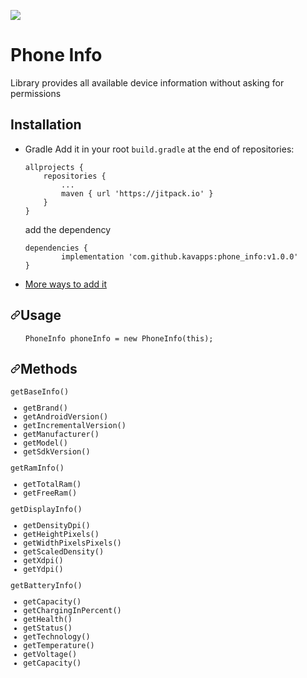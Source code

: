 [![](https://jitpack.io/v/kavapps/phone_info.svg)](https://jitpack.io/#kavapps/phone_info)

<h1>
Phone Info
</h1>
<p>
Library provides all available device information without asking for permissions
</p>
<h2>
Installation
</h2>

<ul>
<li>Gradle
Add it in your root <code>build.gradle</code> at the end of repositories:
<pre><code>allprojects {
	repositories {
		...
		maven { url 'https://jitpack.io' }
	}
}
</code></pre>
add the dependency
<pre><code>dependencies {
        implementation 'com.github.kavapps:phone_info:v1.0.0'
}
</code></pre>
</li>
<li><a href="https://jitpack.io/#kavapps/phone_info/" rel="nofollow">More ways to add it</a></li>
</ul>


<h2><a id="user-content-usage" class="anchor" aria-hidden="true" href="#usage"><svg class="octicon octicon-link" viewBox="0 0 16 16" version="1.1" width="16" height="16" aria-hidden="true"><path fill-rule="evenodd" d="M7.775 3.275a.75.75 0 001.06 1.06l1.25-1.25a2 2 0 112.83 2.83l-2.5 2.5a2 2 0 01-2.83 0 .75.75 0 00-1.06 1.06 3.5 3.5 0 004.95 0l2.5-2.5a3.5 3.5 0 00-4.95-4.95l-1.25 1.25zm-4.69 9.64a2 2 0 010-2.83l2.5-2.5a2 2 0 012.83 0 .75.75 0 001.06-1.06 3.5 3.5 0 00-4.95 0l-2.5 2.5a3.5 3.5 0 004.95 4.95l1.25-1.25a.75.75 0 00-1.06-1.06l-1.25 1.25a2 2 0 01-2.83 0z"></path></svg></a>Usage</h2>
<ul><pre><code>PhoneInfo phoneInfo = new PhoneInfo(this);
</code></pre>
</ul>

<h2><a id="user-content-usage" class="anchor" aria-hidden="true" href="#usage"><svg class="octicon octicon-link" viewBox="0 0 16 16" version="1.1" width="16" height="16" aria-hidden="true"><path fill-rule="evenodd" d="M7.775 3.275a.75.75 0 001.06 1.06l1.25-1.25a2 2 0 112.83 2.83l-2.5 2.5a2 2 0 01-2.83 0 .75.75 0 00-1.06 1.06 3.5 3.5 0 004.95 0l2.5-2.5a3.5 3.5 0 00-4.95-4.95l-1.25 1.25zm-4.69 9.64a2 2 0 010-2.83l2.5-2.5a2 2 0 012.83 0 .75.75 0 001.06-1.06 3.5 3.5 0 00-4.95 0l-2.5 2.5a3.5 3.5 0 004.95 4.95l1.25-1.25a.75.75 0 00-1.06-1.06l-1.25 1.25a2 2 0 01-2.83 0z"></path></svg></a>Methods</h2>
<pre><code>getBaseInfo()
<ul><li>getBrand()
<li>getAndroidVersion()
<li>getIncrementalVersion()
<li>getManufacturer()
<li>getModel()
<li>getSdkVersion()
</ul>getRamInfo()
<ul><li>getTotalRam()
<li>getFreeRam()
</ul>getDisplayInfo()
<ul><li>getDensityDpi()
<li>getHeightPixels()
<li>getWidthPixelsPixels()
<li>getScaledDensity()
<li>getXdpi()
<li>getYdpi()
</ul>getBatteryInfo()
<ul><li>getCapacity()
<li>getChargingInPercent()
<li>getHealth()
<li>getStatus()
<li>getTechnology()
<li>getTemperature()
<li>getVoltage()
<li>getCapacity()
</ul>

</code></pre>
</ul>
  

